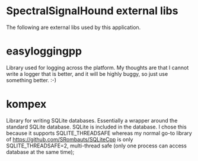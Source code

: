 SpectralSignalHound external libs
=================================

The following are external libs used by this application.

easyloggingpp
=============

Library used for logging across the platform.  My thoughts are that I 
cannot write a logger that is better, and it will be highly buggy, so
just use something better. :-)

kompex
======

Library for writing SQLite databases.  Essentially a wrapper around the
standard SQLite database.  SQLite is included in the database.  I chose
this because it supports SQLITE_THREADSAFE whereas my normal go-to library
of https://github.com/SRombauts/SQLiteCpp is only SQLITE_THREADSAFE=2, 
multi-thread safe (only one process can access database at the same time);